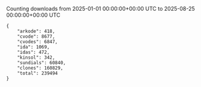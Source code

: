 
Counting downloads from 2025-01-01 00:00:00+00:00 UTC to 2025-08-25 00:00:00+00:00 UTC

```
{
    "arkode": 418,
    "cvode": 8677,
    "cvodes": 6847,
    "ida": 1069,
    "idas": 472,
    "kinsol": 342,
    "sundials": 60840,
    "clones": 160829,
    "total": 239494
}
```

